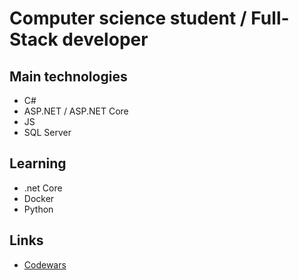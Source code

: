 # Computer science student / Full-Stack developer 


## Main technologies
  * C#
  * ASP.NET / ASP.NET Core
  * JS
  * SQL Server

## Learning
  * .net Core
  * Docker
  * Python


## Links
* [Codewars](https://www.codewars.com/users/PPedroso)

